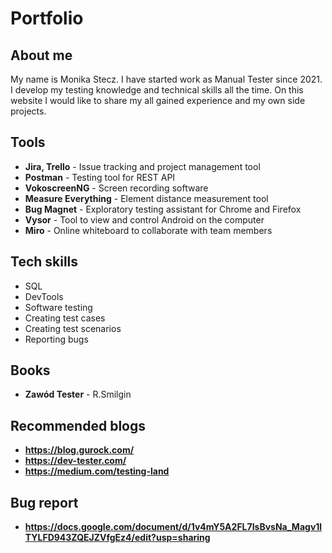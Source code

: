 # Portfolio

## About me 
My name is Monika Stecz. I have started work as Manual Tester since 2021. I develop my testing knowledge and technical skills all the time. On this website I would like to share my all gained experience and my own side projects. 

## Tools
* **Jira, Trello** - Issue tracking and project management tool
* **Postman** - Testing tool for REST API
* **VokoscreenNG** - Screen recording software
* **Measure Everything** - Element distance measurement tool
* **Bug Magnet** - Exploratory testing assistant for Chrome and Firefox
* **Vysor** - Tool to view and control Android on the computer
* **Miro** - Online whiteboard to collaborate with team members

## Tech skills
* SQL
* DevTools
* Software testing
* Creating test cases
* Creating test scenarios
* Reporting bugs

## Books
* **Zawód Tester** - R.Smilgin

## Recommended blogs
* **https://blog.gurock.com/**
* **https://dev-tester.com/**
* **https://medium.com/testing-land**

## Bug report
* **https://docs.google.com/document/d/1v4mY5A2FL7IsBvsNa_Magv1lTYLFD943ZQEJZVfgEz4/edit?usp=sharing**

